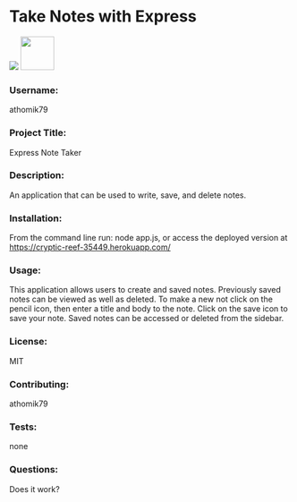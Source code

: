 # Take Notes with Express

<img src="https://img.shields.io/badge/License-MIT-yellow.svg">

<img src="https://avatars.githubusercontent.com/u/55367871?" height="60px" width="60px">

### Username:

athomik79

### Project Title:

Express Note Taker

### Description:

An application that can be used to write, save, and delete notes.

### Installation:

From the command line run: node app.js, or access the deployed version at https://cryptic-reef-35449.herokuapp.com/

### Usage:

This application allows users to create and saved notes. Previously saved notes can be viewed as well as deleted. To make a new not click on the pencil icon, then enter a title and body to the note. Click on the save icon to save your note. Saved notes can be accessed or deleted from the sidebar.

### License:

MIT

### Contributing:

athomik79

### Tests:

none

### Questions:

Does it work?

